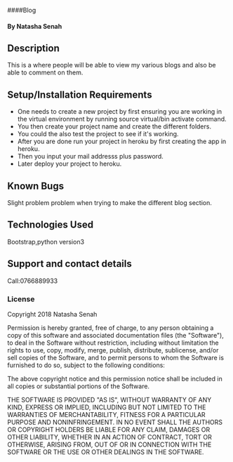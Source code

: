 ####Blog
#### By **Natasha Senah**
## Description
This is a where people will be able to view my various blogs and also be able to comment on them.
## Setup/Installation Requirements
* One needs to create a new project by first ensuring you are working in the virtual environment by running source virtual/bin activate command.
* You then create your project name and create the different folders.
* You could the also test the project to see if it's working.
* After you are done run your project in heroku by first creating the app in heroku.
* Then you input your mail addresss plus password.
* Later deploy your project to heroku.
## Known Bugs
Slight problem problem when trying to make the different blog section.
## Technologies Used
Bootstrap,python version3
## Support and contact details
Call:0766889933
### License
Copyright 2018 Natasha Senah

Permission is hereby granted, free of charge, to any person obtaining a copy of this software and associated documentation files (the "Software"), to deal in the Software without restriction, including without limitation the rights to use, copy, modify, merge, publish, distribute, sublicense, and/or sell copies of the Software, and to permit persons to whom the Software is furnished to do so, subject to the following conditions:

The above copyright notice and this permission notice shall be included in all copies or substantial portions of the Software.

THE SOFTWARE IS PROVIDED "AS IS", WITHOUT WARRANTY OF ANY KIND, EXPRESS OR IMPLIED, INCLUDING BUT NOT LIMITED TO THE WARRANTIES OF MERCHANTABILITY, FITNESS FOR A PARTICULAR PURPOSE AND NONINFRINGEMENT. IN NO EVENT SHALL THE AUTHORS OR COPYRIGHT HOLDERS BE LIABLE FOR ANY CLAIM, DAMAGES OR OTHER LIABILITY, WHETHER IN AN ACTION OF CONTRACT, TORT OR OTHERWISE, ARISING FROM, OUT OF OR IN CONNECTION WITH THE SOFTWARE OR THE USE OR OTHER DEALINGS IN THE SOFTWARE.

